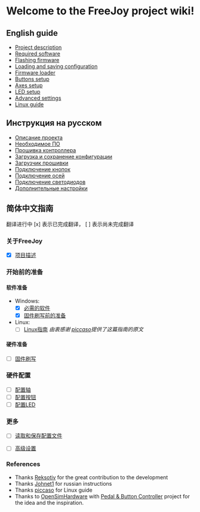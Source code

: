 # Welcome to the FreeJoy project wiki!

## English guide

* [Project description](eng/Project-description.md)
* [Required software](eng/Required-software.md)
* [Flashing firmware](eng/Flashing-firmware.md)
* [Loading and saving configuration](eng/Saving-and-loading-configuration.md)
* [Firmware loader](eng/Firmware-flasher.md)
* [Buttons setup](eng/Buttons-connection.md)
* [Axes setup](eng/Axes-connection.md)
* [LED setup](eng/LED-configuration.md)
* [Advanced settings](eng/Advanced-settings.md)
* [Linux guide](eng/Linux-Guide.md)

## Инструкция на русском

* [Описание проекта](rus/Описание-проекта.md)
* [Необходимое ПО](rus/Необходимое-ПО.md)
* [Прошивка контроллера](rus/Прошивка-контроллера.md)
* [Загрузка и сохранение конфигурации](rus/Загрузка-и-сохранение-конфигурации.md)
* [Загрузчик прошивки](rus/Загрузчик-прошивки.md)
* [Подключение кнопок](rus/Подключение-кнопок.md)
* [Подключение осей](rus/Подключение-осей.md)
* [Подключение светодиодов](rus/Подключение-светодиодов.md)
* [Дополнительные настройки](rus/Продвинутые-настройки.md)

## 简体中文指南
翻译进行中 [x] 表示已完成翻译， [ ] 表示尚未完成翻译
### 关于FreeJoy
* [x] [项目描述](chs/项目描述.md) 
### 开始前的准备
#### 软件准备
* Windows:
    * [x] [必需的软件](chs/必需的软件.md)
    * [x] [固件刷写前的准备](chs/固件刷写前的准备.md)
* Linux:
    * [ ] [Linux指南](eng/Linux-Guide.md)   *由衷感谢 [piccaso](https://github.com/piccaso)提供了这篇指南的原文*
#### 硬件准备
* [ ] [固件刷写](chs/固件刷写.md)
### 硬件配置
* [ ] [配置轴](eng/Axes-connection.md)
* [ ] [配置按钮](eng/Buttons-connection.md)
* [ ] [配置LED](eng/LED-configuration.md)
### 更多
* [ ] [读取和保存配置文件](eng/Saving-and-loading-configuration.md)
* [ ] [高级设置](eng/Advanced-settings.md)


### References
* Thanks [Reksotiv](https://github.com/Reksotiv) for the great contribution to the development
* Thanks [Johnet1](https://github.com/Johnet1) for russian instructions
* Thanks [piccaso](https://github.com/piccaso) for Linux guide
* Thanks to [OpenSimHardware](https://github.com/OpenSimHardware) with [Pedal & Button Controller](https://github.com/OpenSimHardware/PedalButtonController) project for the idea and the inspiration.
